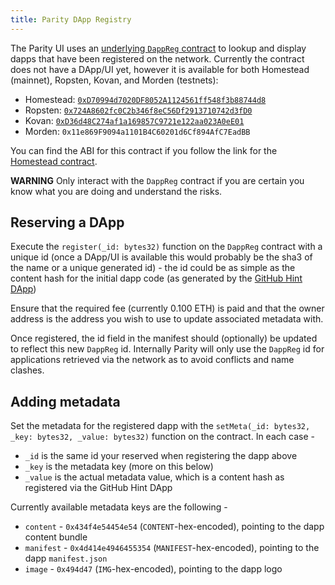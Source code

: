 ```yaml
---
title: Parity DApp Registry
---
```


The Parity UI uses an [underlying `DappReg` contract](https://github.com/paritytech/contracts/blob/master/DappReg.sol) to lookup and display dapps that have been registered on the network. Currently the contract does not have a DApp/UI yet, however it is available for both Homestead (mainnet), Ropsten, Kovan, and Morden (testnets):

* Homestead: [`0xD70994d7020DF8052A1124561ff548f3b88744d8`](https://etherscan.io/address/0xD70994d7020DF8052A1124561ff548f3b88744d8#code)
* Ropsten: [`0x724A8602fc0C2b346f8eC56Df2913710742d3fD0`](https://testnet.etherscan.io/address/0x724A8602fc0C2b346f8eC56Df2913710742d3fD0)
* Kovan: [`0xD36d48C274af1a169857C9721e122aa023A0eE01`](https://kovan.etherscan.io/address/0xD36d48C274af1a169857C9721e122aa023A0eE01)
* Morden: `0x11e869F9094a1101B4C60201d6Cf894AfC7EadBB`

You can find the ABI for this contract if you follow the link for the [Homestead contract](https://etherscan.io/address/0xD70994d7020DF8052A1124561ff548f3b88744d8#code).

**WARNING** Only interact with the `DappReg` contract if you are certain you know what you are doing and understand the risks.

## Reserving a DApp

Execute the `register(_id: bytes32)` function on the `DappReg` contract with a unique id (once a DApp/UI is available this would probably be the sha3 of the name or a unique generated id) - the id could be as simple as the content hash for the initial dapp code (as generated by the [GitHub Hint DApp](Parity-Github-Hint))

Ensure that the required fee (currently 0.100 ETH) is paid and that the owner address is the address you wish to use to update associated metadata with.

Once registered, the id field in the manifest should (optionally) be updated to reflect this new `DappReg` id. Internally Parity will only use the `DappReg` id for applications retrieved via the network as to avoid conflicts and name clashes.

## Adding metadata

Set the metadata for the registered dapp with the `setMeta(_id: bytes32, _key: bytes32, _value: bytes32)` function on the contract. In each case -

- `_id` is the same id your reserved when registering the dapp above
- `_key` is the metadata key (more on this below)
- `_value` is the actual metadata value, which is a content hash as registered via the GitHub Hint DApp

Currently available metadata keys are the following -

- `content` - `0x434f4e54454e54` (`CONTENT`-hex-encoded), pointing to the dapp content bundle
- `manifest` - `0x4d414e4946455354` (`MANIFEST`-hex-encoded), pointing to the dapp `manifest.json`
- `image` - `0x494d47` (`IMG`-hex-encoded), pointing to the dapp logo
